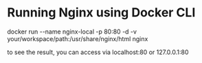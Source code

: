 # Running Nginx using Docker CLI
docker run --name nginx-local -p 80:80 -d -v your/workspace/path:/usr/share/nginx/html nginx

to see the result, you can access via localhost:80 or 127.0.0.1:80